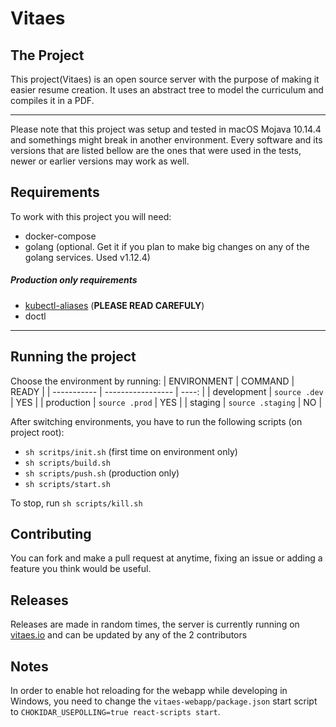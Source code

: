# Vitaes
## The Project
This project(Vitaes) is an open source server with the purpose of making it easier resume creation.
It uses an abstract tree to model the curriculum and compiles it in a PDF.

---
Please note that this project was setup and tested in macOS Mojava 10.14.4 and somethings might break in another environment.
Every software and its versions that are listed bellow are the ones that were used in the tests, newer or earlier versions may work as well.

## Requirements
To work with this project you will need:
- docker-compose
- golang (optional. Get it if you plan to make big changes on any of the golang services. Used v1.12.4)

##### Production only requirements
- [kubectl-aliases](https://github.com/ahmetb/kubectl-aliases) (**PLEASE READ CAREFULY**)
- doctl
---

## Running the project
Choose the environment by running:
| ENVIRONMENT | COMMAND           | READY |
| ----------- | ----------------- | ----: |
| development | `source .dev`     | YES   |
| production  | `source .prod`    | YES   |
| staging     | `source .staging` | NO    |

After switching environments, you have to run the following scripts (on project root):
- `sh scritps/init.sh` (first time on environment only)
- `sh scripts/build.sh`
- `sh scripts/push.sh` (production only)
- `sh scripts/start.sh`

To stop, run `sh scripts/kill.sh`

## Contributing
You can fork and make a pull request at anytime, fixing an issue or adding a feature you think would be useful.

## Releases
Releases are made in random times, the server is currently running on [vitaes.io](https://vitaes.io/) and can be updated by any of the 2 contributors 

## Notes
In order to enable hot reloading for the webapp while developing in Windows, you need to change the `vitaes-webapp/package.json` start script to `CHOKIDAR_USEPOLLING=true react-scripts start`.
